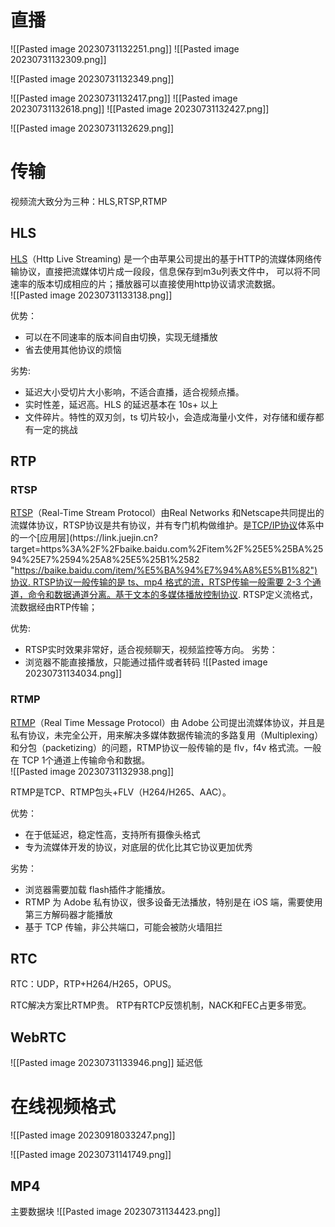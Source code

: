 
# 直播
![[Pasted image 20230731132251.png]]
![[Pasted image 20230731132309.png]]

![[Pasted image 20230731132349.png]]


![[Pasted image 20230731132417.png]]
![[Pasted image 20230731132618.png]]
![[Pasted image 20230731132427.png]]

![[Pasted image 20230731132629.png]]

# 传输

视频流大致分为三种：HLS,RTSP,RTMP

## HLS
[HLS](https://link.juejin.cn?target=https%3A%2F%2Fwww.jianshu.com%2Fp%2F426425cad08a "https://www.jianshu.com/p/426425cad08a")（Http Live Streaming) 是一个由苹果公司提出的基于HTTP的流媒体网络传输协议，直接把流媒体切片成一段段，信息保存到m3u列表文件中， 可以将不同速率的版本切成相应的片；播放器可以直接使用http协议请求流数据。  
![[Pasted image 20230731133138.png]]

优势：

-   可以在不同速率的版本间自由切换，实现无缝播放
-   省去使用其他协议的烦恼

劣势:

-   延迟大小受切片大小影响，不适合直播，适合视频点播。
-   实时性差，延迟高。HLS 的延迟基本在 10s+ 以上
-   文件碎片。特性的双刃剑，ts 切片较小，会造成海量小文件，对存储和缓存都有一定的挑战

## RTP

### RTSP
[RTSP](https://link.juejin.cn?target=https%3A%2F%2Fwww.jianshu.com%2Fp%2F4e3925f98e84 "https://www.jianshu.com/p/4e3925f98e84")（Real-Time Stream Protocol）由Real Networks 和Netscape共同提出的流媒体协议，RTSP协议是共有协议，并有专门机构做维护。是[TCP/IP协议](https://link.juejin.cn?target=https%3A%2F%2Fbaike.baidu.com%2Fitem%2FTCP%252FIP%25E5%258D%258F%25E8%25AE%25AE "https://baike.baidu.com/item/TCP%2FIP%E5%8D%8F%E8%AE%AE")体系中的一个[应用层](https://link.juejin.cn?target=https%3A%2F%2Fbaike.baidu.com%2Fitem%2F%25E5%25BA%2594%25E7%2594%25A8%25E5%25B1%2582 "https://baike.baidu.com/item/%E5%BA%94%E7%94%A8%E5%B1%82")协议. RTSP协议一般传输的是 ts、mp4 格式的流，RTSP传输一般需要 2-3 个通道，命令和数据通道分离。基于文本的多媒体播放控制协议. RTSP定义流格式，流数据经由RTP传输；  

优势:
- RTSP实时效果非常好，适合视频聊天，视频监控等方向。
劣势：
- 浏览器不能直接播放，只能通过插件或者转码
![[Pasted image 20230731134034.png]]

### RTMP
[RTMP](https://link.juejin.cn?target=https%3A%2F%2Fzhuanlan.zhihu.com%2Fp%2F27368329 "https://zhuanlan.zhihu.com/p/27368329")（Real Time Message Protocol）由 Adobe 公司提出流媒体协议，并且是私有协议，未完全公开，用来解决多媒体数据传输流的多路复用（Multiplexing）和分包（packetizing）的问题，RTMP协议一般传输的是 flv，f4v 格式流。一般在 TCP 1个通道上传输命令和数据。  
![[Pasted image 20230731132938.png]]

RTMP是TCP、RTMP包头+FLV（H264/H265、AAC）。

优势：

-   在于低延迟，稳定性高，支持所有摄像头格式
-   专为流媒体开发的协议，对底层的优化比其它协议更加优秀

劣势：

-   浏览器需要加载 flash插件才能播放。
-   RTMP 为 Adobe 私有协议，很多设备无法播放，特别是在 iOS 端，需要使用第三方解码器才能播放
-   基于 TCP 传输，非公共端口，可能会被防火墙阻拦

## RTC
RTC：UDP，RTP+H264/H265，OPUS。

RTC解决方案比RTMP贵。
RTP有RTCP反馈机制，NACK和FEC占更多带宽。

## WebRTC
![[Pasted image 20230731133946.png]]
延迟低



# 在线视频格式
![[Pasted image 20230918033247.png]]



![[Pasted image 20230731141749.png]]

## MP4
主要数据块
![[Pasted image 20230731134423.png]]